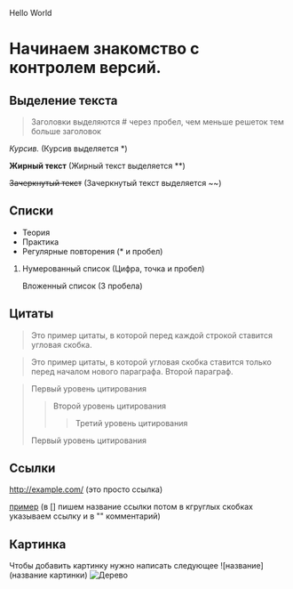 Hello World

# Начинаем знакомство с контролем версий.

## Выделение текста

> Заголовки выделяются # через пробел, чем меньше решеток тем больше заголовок

*Курсив.* (Курсив выделяется *)

**Жирный текст** (Жирный текст выделяется **)

~~Зачеркнутый текст~~ (Зачеркнутый текст выделяется ~~)

## Списки 


* Теория
* Практика
* Регулярные повторения (* и пробел)

1. Нумерованный список (Цифра, точка и пробел)

   Вложенный список (3 пробела)


## Цитаты

> Это пример цитаты,
> в которой перед каждой строкой
> ставится угловая скобка.

> Это пример цитаты,
в которой угловая скобка
ставится только перед началом нового параграфа.
> Второй параграф.

> Первый уровень цитирования
>> Второй уровень цитирования
>>> Третий уровень цитирования
>
>Первый уровень цитирования


## Ссылки

http://example.com/ (это просто ссылка)

 [пример](http://example.com/ "можно оставить подсказку") (в [] пишем название ссылки потом в кгруглых скобках указываем ссылку и в "" комментарий)

## Картинка

Чтобы добавить картинку нужно написать следующее ![название] (название картинки)
![Дерево](cyprus-1990939.jpg)
